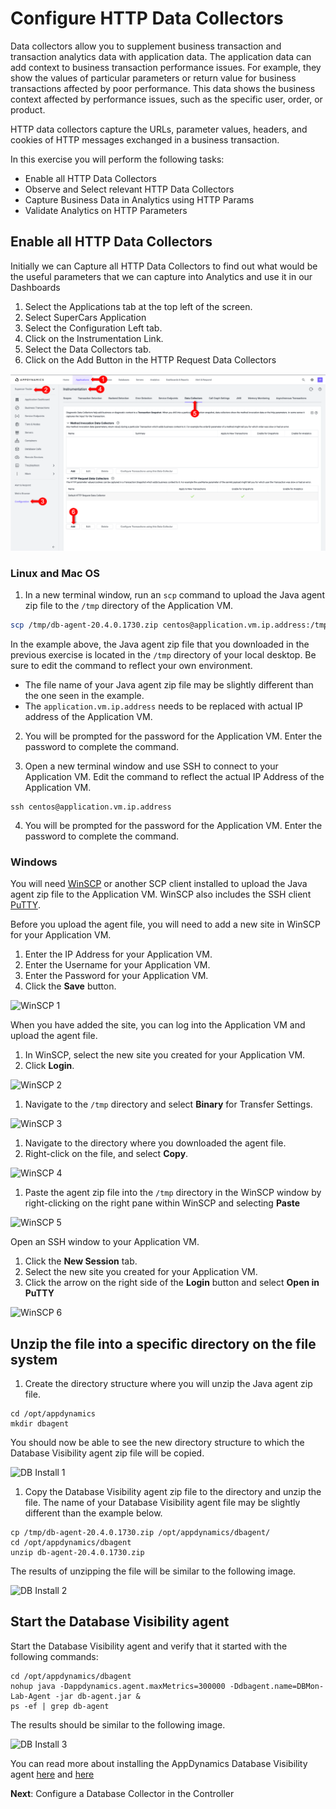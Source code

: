 # Configure HTTP Data Collectors

Data collectors allow you to supplement business transaction and transaction analytics data with application data. The application data can add context to business transaction performance issues. For example, they show the values of particular parameters or return value for business transactions affected by poor performance. 
This data shows the business context affected by performance issues, such as the specific user, order, or product.  

HTTP data collectors capture the URLs, parameter values, headers, and cookies of HTTP messages exchanged in a business transaction. 

In this exercise you will perform the following tasks:
- Enable all HTTP Data Collectors
- Observe and Select relevant HTTP Data Collectors
- Capture Business Data in Analytics using HTTP Params
- Validate Analytics on HTTP Parameters

## Enable all HTTP Data Collectors

Initially we can Capture all HTTP Data Collectors to find out what would be the useful parameters that we can capture into Analytics and use it in our Dashboards

1.	Select the Applications tab at the top left of the screen.
2.	Select SuperCars Application
3.	Select the Configuration Left tab.
4.	Click on the Instrumentation Link.
5.	Select the Data Collectors tab.
6.	Click on the Add Button in the HTTP Request Data Collectors

![HTTPDataCollectors 1](assets/images/06-http-data-collectors-03.png)


### Linux and Mac OS

1. In a new terminal window, run an `scp` command to upload the Java agent zip file to the `/tmp` directory of the Application VM.

  ```bash
  scp /tmp/db-agent-20.4.0.1730.zip centos@application.vm.ip.address:/tmp/
  ```

  In the example above, the Java agent zip file that you downloaded in the previous exercise is located in the `/tmp` directory of your local desktop. Be sure to edit the command to reflect your own environment.

  - The file name of your Java agent zip file may be slightly different than the one seen in the example.
  - The `application.vm.ip.address` needs to be replaced with actual IP address of the Application VM.


2. You will be prompted for the password for the Application VM. Enter the password to complete the command.

3. Open a new terminal window and use SSH to connect to your Application VM. Edit the command to reflect the actual IP Address of the Application VM.

  ```
  ssh centos@application.vm.ip.address
  ```

4. You will be prompted for the password for the Application VM. Enter the password to complete the command.

### Windows

You will need [WinSCP](https://winscp.net/download/WinSCP-5.17.2-Setup.exe) or another SCP client installed to upload the Java agent zip file to the Application VM. WinSCP also includes the SSH client [PuTTY](https://www.putty.org/).

Before you upload the agent file, you will need to add a new site in WinSCP for your Application VM.

1. Enter the IP Address for your Application VM.
2. Enter the Username for your Application VM.
3. Enter the Password for your Application VM.
4. Click the **Save** button.

![WinSCP 1](assets/images/04-winscp-01.png)

When you have added the site, you can log into the Application VM and upload the agent file.

1. In WinSCP, select the new site you created for your Application VM.
2. Click **Login**.

![WinSCP 2](assets/images/04-winscp-02.png)

1. Navigate to the `/tmp` directory and select **Binary** for Transfer Settings.

![WinSCP 3](assets/images/04-winscp-03.png)

1. Navigate to the directory where you downloaded the agent file.
2. Right-click on the file, and select **Copy**.

![WinSCP 4](assets/images/04-winscp-04.png)

1. Paste the agent zip file into the `/tmp` directory in the WinSCP window by right-clicking on the right pane within WinSCP and selecting **Paste**

![WinSCP 5](assets/images/04-winscp-05.png)

Open an SSH window to your Application VM.
1. Click the **New Session** tab.
2. Select the new site you created for your Application VM.
3. Click the arrow on the right side of the **Login** button and select **Open in PuTTY**

![WinSCP 6](assets/images/04-winscp-06.png)

## Unzip the file into a specific directory on the file system

1. Create the directory structure where you will unzip the Java agent zip file.

  ```
  cd /opt/appdynamics
  mkdir dbagent
  ```
  You should now be able to see the new directory structure to which the Database Visibility agent zip file will be copied.

  ![DB Install 1](assets/images/04-dbagent-install-01.png)

1. Copy the Database Visibility agent zip file to the directory and unzip the file. The name of your Database Visibility agent file may be slightly different than the example below.

  ```
  cp /tmp/db-agent-20.4.0.1730.zip /opt/appdynamics/dbagent/
  cd /opt/appdynamics/dbagent
  unzip db-agent-20.4.0.1730.zip
  ```
  The results of unzipping the file will be similar to the following image.

  ![DB Install 2](assets/images/04-dbagent-install-02.png)

## Start the Database Visibility agent

Start the Database Visibility agent and verify that it started with the following commands:

```
cd /opt/appdynamics/dbagent
nohup java -Dappdynamics.agent.maxMetrics=300000 -Ddbagent.name=DBMon-Lab-Agent -jar db-agent.jar &
ps -ef | grep db-agent
```

The results should be similar to the following image.

![DB Install 3](assets/images/04-dbagent-install-03.png)

You can read more about installing the AppDynamics Database Visibility agent [here](https://docs.appdynamics.com/display/latest/Overview+of+Database+Visibility) and [here](https://docs.appdynamics.com/display/latest/Install+the+Database+Agent)

**Next**: Configure a Database Collector in the Controller
